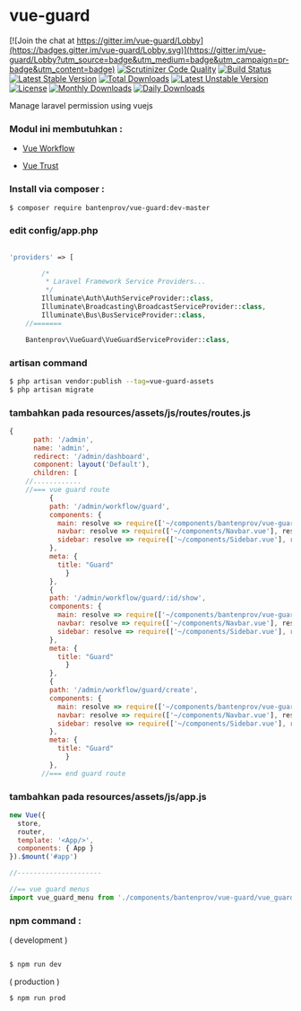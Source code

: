 # vue-guard

[![Join the chat at https://gitter.im/vue-guard/Lobby](https://badges.gitter.im/vue-guard/Lobby.svg)](https://gitter.im/vue-guard/Lobby?utm_source=badge&utm_medium=badge&utm_campaign=pr-badge&utm_content=badge)
[![Scrutinizer Code Quality](https://scrutinizer-ci.com/g/bantenprov/vue-guard/badges/quality-score.png?b=master)](https://scrutinizer-ci.com/g/bantenprov/vue-guard/?branch=master)
[![Build Status](https://scrutinizer-ci.com/g/bantenprov/vue-guard/badges/build.png?b=master)](https://scrutinizer-ci.com/g/bantenprov/vue-guard/build-status/master)
[![Latest Stable Version](https://poser.pugx.org/bantenprov/vue-guard/v/stable)](https://packagist.org/packages/bantenprov/vue-guard)
[![Total Downloads](https://poser.pugx.org/bantenprov/vue-guard/downloads)](https://packagist.org/packages/bantenprov/vue-guard)
[![Latest Unstable Version](https://poser.pugx.org/bantenprov/vue-guard/v/unstable)](https://packagist.org/packages/bantenprov/vue-guard)
[![License](https://poser.pugx.org/bantenprov/vue-guard/license)](https://packagist.org/packages/bantenprov/vue-guard)
[![Monthly Downloads](https://poser.pugx.org/bantenprov/vue-guard/d/monthly)](https://packagist.org/packages/bantenprov/vue-guard)
[![Daily Downloads](https://poser.pugx.org/bantenprov/vue-guard/d/daily)](https://packagist.org/packages/bantenprov/vue-guard)

Manage laravel permission using vuejs

### Modul ini membutuhkan :

- <a href="https://github.com/bantenprov/vue-workflow">Vue Workflow</a>

- <a href="https://github.com/bantenprov/vue-trust">Vue Trust</a>

### Install via composer :

```bash
$ composer require bantenprov/vue-guard:dev-master
```

### edit config/app.php

```php

'providers' => [

        /*
         * Laravel Framework Service Providers...
         */
        Illuminate\Auth\AuthServiceProvider::class,
        Illuminate\Broadcasting\BroadcastServiceProvider::class,
        Illuminate\Bus\BusServiceProvider::class,
	//=======

	Bantenprov\VueGuard\VueGuardServiceProvider::class,

```

### artisan command 

```bash
$ php artisan vendor:publish --tag=vue-guard-assets
$ php artisan migrate
```

### tambahkan pada resources/assets/js/routes/routes.js

```javascript
{
      path: '/admin',
      name: 'admin',
      redirect: '/admin/dashboard',
      component: layout('Default'),
      children: [
	//............
	//=== vue guard route
          {
          path: '/admin/workflow/guard',
          components: {
            main: resolve => require(['~/components/bantenprov/vue-guard/vue_guard.index.vue'], resolve),
            navbar: resolve => require(['~/components/Navbar.vue'], resolve),
            sidebar: resolve => require(['~/components/Sidebar.vue'], resolve)
          },
          meta: {
            title: "Guard"
              }
          },
          {
          path: '/admin/workflow/guard/:id/show',
          components: {
            main: resolve => require(['~/components/bantenprov/vue-guard/vue_guard.show.vue'], resolve),
            navbar: resolve => require(['~/components/Navbar.vue'], resolve),
            sidebar: resolve => require(['~/components/Sidebar.vue'], resolve)
          },
          meta: {
            title: "Guard"
              }
          },
          {
          path: '/admin/workflow/guard/create',
          components: {
            main: resolve => require(['~/components/bantenprov/vue-guard/vue_guard.create.vue'], resolve),
            navbar: resolve => require(['~/components/Navbar.vue'], resolve),
            sidebar: resolve => require(['~/components/Sidebar.vue'], resolve)
          },
          meta: {
            title: "Guard"
              }
          },
        //=== end guard route
```

### tambahkan pada resources/assets/js/app.js

```javascript
new Vue({
  store,
  router,
  template: '<App/>',
  components: { App }
}).$mount('#app')

//---------------------

//== vue guard menus
import vue_guard_menu from './components/bantenprov/vue-guard/vue_guard_menu';

```


### npm command : 
( development )

```bash

$ npm run dev

```

( production )

```bash
$ npm run prod
```
